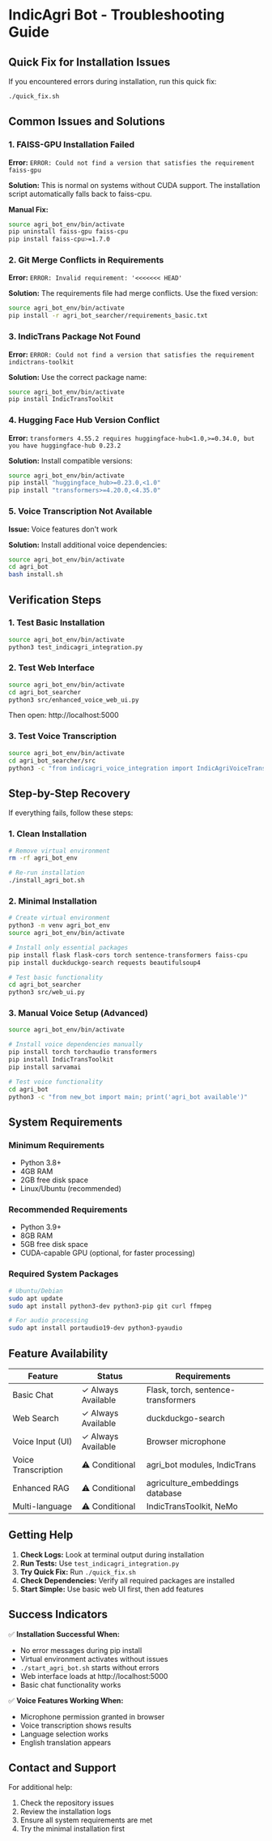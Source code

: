 # IndicAgri Bot - Troubleshooting Guide

## Quick Fix for Installation Issues

If you encountered errors during installation, run this quick fix:

```bash
./quick_fix.sh
```

## Common Issues and Solutions

### 1. FAISS-GPU Installation Failed
**Error:** `ERROR: Could not find a version that satisfies the requirement faiss-gpu`

**Solution:** This is normal on systems without CUDA support. The installation script automatically falls back to faiss-cpu.

**Manual Fix:**
```bash
source agri_bot_env/bin/activate
pip uninstall faiss-gpu faiss-cpu
pip install faiss-cpu>=1.7.0
```

### 2. Git Merge Conflicts in Requirements
**Error:** `ERROR: Invalid requirement: '<<<<<<< HEAD'`

**Solution:** The requirements file had merge conflicts. Use the fixed version:
```bash
source agri_bot_env/bin/activate
pip install -r agri_bot_searcher/requirements_basic.txt
```

### 3. IndicTrans Package Not Found
**Error:** `ERROR: Could not find a version that satisfies the requirement indictrans-toolkit`

**Solution:** Use the correct package name:
```bash
source agri_bot_env/bin/activate
pip install IndicTransToolkit
```

### 4. Hugging Face Hub Version Conflict
**Error:** `transformers 4.55.2 requires huggingface-hub<1.0,>=0.34.0, but you have huggingface-hub 0.23.2`

**Solution:** Install compatible versions:
```bash
source agri_bot_env/bin/activate
pip install "huggingface_hub>=0.23.0,<1.0"
pip install "transformers>=4.20.0,<4.35.0"
```

### 5. Voice Transcription Not Available
**Issue:** Voice features don't work

**Solution:** Install additional voice dependencies:
```bash
source agri_bot_env/bin/activate
cd agri_bot
bash install.sh
```

## Verification Steps

### 1. Test Basic Installation
```bash
source agri_bot_env/bin/activate
python3 test_indicagri_integration.py
```

### 2. Test Web Interface
```bash
source agri_bot_env/bin/activate
cd agri_bot_searcher
python3 src/enhanced_voice_web_ui.py
```
Then open: http://localhost:5000

### 3. Test Voice Transcription
```bash
source agri_bot_env/bin/activate
cd agri_bot_searcher/src
python3 -c "from indicagri_voice_integration import IndicAgriVoiceTranscriber; t = IndicAgriVoiceTranscriber(); print('Voice available:', t.is_available())"
```

## Step-by-Step Recovery

If everything fails, follow these steps:

### 1. Clean Installation
```bash
# Remove virtual environment
rm -rf agri_bot_env

# Re-run installation
./install_agri_bot.sh
```

### 2. Minimal Installation
```bash
# Create virtual environment
python3 -m venv agri_bot_env
source agri_bot_env/bin/activate

# Install only essential packages
pip install flask flask-cors torch sentence-transformers faiss-cpu
pip install duckduckgo-search requests beautifulsoup4

# Test basic functionality
cd agri_bot_searcher
python3 src/web_ui.py
```

### 3. Manual Voice Setup (Advanced)
```bash
source agri_bot_env/bin/activate

# Install voice dependencies manually
pip install torch torchaudio transformers
pip install IndicTransToolkit
pip install sarvamai

# Test voice functionality
cd agri_bot
python3 -c "from new_bot import main; print('agri_bot available')"
```

## System Requirements

### Minimum Requirements
- Python 3.8+
- 4GB RAM
- 2GB free disk space
- Linux/Ubuntu (recommended)

### Recommended Requirements
- Python 3.9+
- 8GB RAM
- 5GB free disk space
- CUDA-capable GPU (optional, for faster processing)

### Required System Packages
```bash
# Ubuntu/Debian
sudo apt update
sudo apt install python3-dev python3-pip git curl ffmpeg

# For audio processing
sudo apt install portaudio19-dev python3-pyaudio
```

## Feature Availability

| Feature | Status | Requirements |
|---------|--------|-------------|
| Basic Chat | ✓ Always Available | Flask, torch, sentence-transformers |
| Web Search | ✓ Always Available | duckduckgo-search |
| Voice Input (UI) | ✓ Always Available | Browser microphone |
| Voice Transcription | ⚠️ Conditional | agri_bot modules, IndicTrans |
| Enhanced RAG | ⚠️ Conditional | agriculture_embeddings database |
| Multi-language | ⚠️ Conditional | IndicTransToolkit, NeMo |

## Getting Help

1. **Check Logs:** Look at terminal output during installation
2. **Run Tests:** Use `test_indicagri_integration.py`
3. **Try Quick Fix:** Run `./quick_fix.sh`
4. **Check Dependencies:** Verify all required packages are installed
5. **Start Simple:** Use basic web UI first, then add features

## Success Indicators

✅ **Installation Successful When:**
- No error messages during pip install
- Virtual environment activates without issues
- `./start_agri_bot.sh` starts without errors
- Web interface loads at http://localhost:5000
- Basic chat functionality works

✅ **Voice Features Working When:**
- Microphone permission granted in browser
- Voice transcription shows results
- Language selection works
- English translation appears

## Contact and Support

For additional help:
1. Check the repository issues
2. Review the installation logs
3. Ensure all system requirements are met
4. Try the minimal installation first
